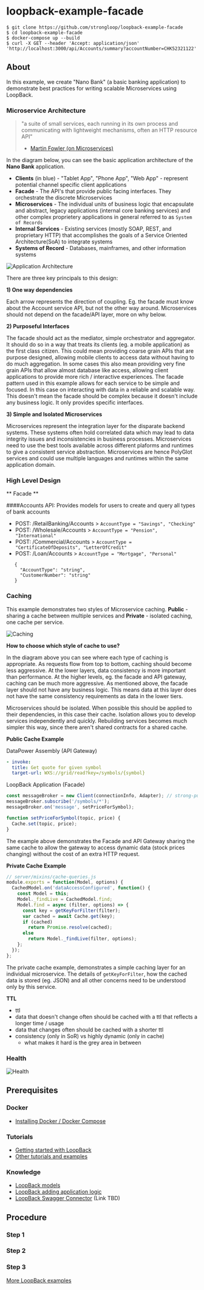 # loopback-example-facade

```
$ git clone https://github.com/strongloop/loopback-example-facade
$ cd loopback-example-facade
$ docker-compose up --build
$ curl -X GET --header 'Accept: application/json' 'http://localhost:3000/api/Accounts/summary?accountNumber=CHK52321122'
```


## About

In this example, we create "Nano Bank" (a basic banking
application) to demonstrate best practices for writing scalable Microservices using LoopBack.

### Microservice Architecture

> "a suite of small services, each running in its own process and communicating with lightweight mechanisms, often an HTTP resource API"
> - [Martin Fowler (on Microservices)](https://martinfowler.com/articles/microservices.html)

In the diagram below, you can see the basic application architecture of the **Nano Bank** application.

 - **Clients** (in blue) - "Tablet App", "Phone App", "Web App" - represent potential channel specific client applications
 - **Facade** - The API's that provide public facing interfaces. They orchestrate the discrete Microservices
 - **Microservices** - The individual units of business logic that encapsulate and abstract, legacy applications (internal core banking services) and other complex proprietery applications in general referred to as `System of Records`
 - **Internal Services** - Existing services (mostly SOAP, REST, and proprietary HTTP) that accomplishes the goals of a Service Oriented Architecture(SoA) to integrate systems
 - **Systems of Record** - Databases, mainframes, and other information systems 

![Application Architecture](https://github.com/strongloop/loopback-example-facade/blob/master/doc/app-arch.png)

There are three key principals to this design:

**1) One way dependencies**

Each arrow represents the direction of coupling. Eg. the facade must know about the Account service API, but not the other way around. Microservices should not depend on the facade/API layer, more on why below.

**2) Purposeful Interfaces**

The facade should act as the mediator, simple orchestrator and aggregator. It should do so in a way that treats its clients (eg. a mobile application) as the first class citizen. This could mean providing coarse grain APIs that are purpose designed, allowing mobile clients to access data without having to do much aggregation. In some cases this also mean providing very fine grain APIs that allow almost database like access, allowing client applications to provide more rich / interactive experiences. The facade pattern used in this example allows for each service to be simple and focused. In this case on interacting with data in a reliable and scalable way. This doesn't mean the facade should be complex because it doesn't include any business logic. It only provides specific interfaces.

**3) Simple and Isolated Microservices**

Microservices represent the integration layer for the disparate backend systems. These systems often hold correlated data which may lead to data integrity issues and inconsistencies in business processes. Microservices need to use the best tools available across different plaforms and runtimes to give a consistent service abstraction. Microservices are hence PolyGlot services and could use multiple languages and runtimes within the same application domain.

### High Level Design

** Facade **

####Accounts API:
Provides models for users to create and query all types of bank accounts
  - POST: /RetailBanking/Accounts  > `AccountType = "Savings", "Checking"`
  - POST: /Wholesale/Accounts      > `AccountType = "Pension", "International"`
  - POST: /Commercial/Accounts     > `AccountType = "CertificateOfDeposits", "LetterOfCredit"`
  - POST: /Loan/Accounts           > `AccountType = "Mortgage", "Personal"`
  ```
     {
       "AccountType": "string",
       "CustomerNumber": "string"
     }
   ```

### Caching

This example demonstrates two styles of Microservice caching. **Public** - sharing a cache between multiple services and **Private** - isolated caching, one cache per service.

![Caching](https://github.com/strongloop/loopback-example-facade/blob/master/doc/request-caching.png)

**How to choose which style of cache to use?**

In the diagram above you can see where each type of caching is appropriate. As requests flow from top to bottom, caching should become less aggressive. At the lower layers, data consistency is more important than performance. At the higher levels, eg. the facade and API gateway, caching can be much more aggressive. As mentioned above, the facade layer should not have any business logic. This means data at this layer does not have the same consistency requirements as data in the lower tiers.

Microservices should be isolated. When possible this should be applied to their dependencies, in this case their cache. Isolation allows you to develop services independently and quickly. Rebuilding services becomes much simpler this way, since there aren't shared contracts for a shared cache.

**Public Cache Example**


DataPower Assembly (API Gateway)

```yaml
- invoke:
  title: Get quote for given symbol
  target-url: WXS://grid/read?key=/symbols/{symbol}
```

LoopBack Application (Facade)

```js
const messageBroker = new Client(connectionInfo, Adapter); // strong-pubsub
messageBroker.subscribe('/symbols/*');
messageBroker.on('message', setPriceForSymbol);

function setPriceForSymbol(topic, price) {
  Cache.set(topic, price);
}
```

The example above demonstrates the Facade and API Gateway sharing the same cache to allow the gateway to access dynamic data (stock prices changing) without the cost of an extra HTTP request.

**Private Cache Example**
```js
// server/mixins/cache-queries.js
module.exports = function(Model, options) {
  CachedModel.on('dataAccessConfigured', function() {
    const Model = this;
    Model._findLive = CachedModel.find;
    Model.find = async (filter, options) => {
      const key = getKeyForFilter(filter);
      var cached = await Cache.get(key);
      if (cached) 
        return Promise.resolve(cached);
      else
        return Model._findLive(filter, options);
    };
  });
};
```

The private cache example, demonstrates a simple caching layer for an individual microservice. The details of `getKeyForFilter`, how the cached data is stored (eg. JSON) and all other concerns need to be understood only by this service.

**TTL**

  - ttl
   - data that doesn't change often should be cached with a ttl that reflects a longer time / usage
   - data that changes often should be cached with a shorter ttl
  - consistency (only in SoR) vs highly dynamic (only in cache)
    - what makes it hard is the grey area in between 

### Health

![Health](https://github.com/strongloop/loopback-example-facade/blob/master/doc/health.png)

## Prerequisites

### Docker

 - [Installing Docker / Docker Compose](https://docs.docker.com/compose/install/)

### Tutorials

- [Getting started with LoopBack](http://loopback.io/doc/en/lb3/Getting-started-with-LoopBack.html)
- [Other tutorials and examples](http://loopback.io/doc/en/lb3/Tutorials-and-examples.html)

### Knowledge

- [LoopBack models](http://docs.strongloop.com/display/LB/Defining+models)
- [LoopBack adding application logic](http://docs.strongloop.com/display/LB/Adding+application+logic)
- [LoopBack Swagger Connector]() (Link TBD)

## Procedure

### Step 1
### Step 2
### Step 3


[More LoopBack examples](https://github.com/strongloop/loopback-example)
